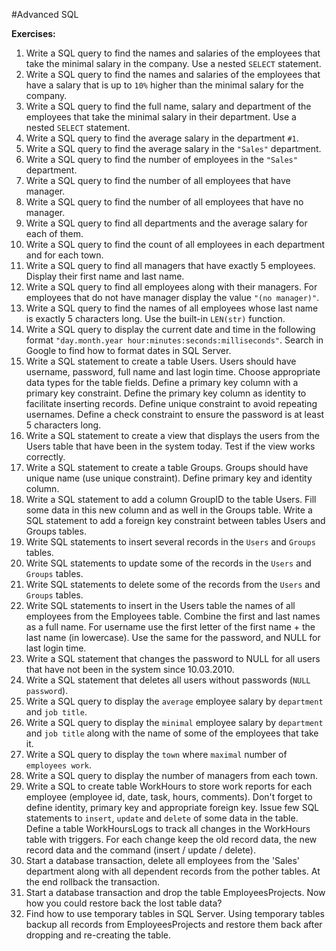 #Advanced SQL

**Exercises:**

01. Write a SQL query to find the names and salaries of the employees that take the minimal salary in the company. Use a nested ``SELECT`` statement.
02. Write a SQL query to find the names and salaries of the employees that have a salary that is up to ``10%`` higher than the minimal salary for the company.
03. Write a SQL query to find the full name, salary and department of the employees that take the minimal salary in their department. Use a nested ``SELECT`` statement.
04. Write a SQL query to find the average salary in the department ``#1``.
05. Write a SQL query to find the average salary  in the ``"Sales"`` department.
06. Write a SQL query to find the number of employees in the ``"Sales"`` department.
07. Write a SQL query to find the number of all employees that have manager.
08. Write a SQL query to find the number of all employees that have no manager.
09. Write a SQL query to find all departments and the average salary for each of them.
10. Write a SQL query to find the count of all employees in each department and for each town.
11. Write a SQL query to find all managers that have exactly 5 employees. Display their first name and last name.
12. Write a SQL query to find all employees along with their managers. For employees that do not have manager display the value ``"(no manager)"``.
13. Write a SQL query to find the names of all employees whose last name is exactly 5 characters long. Use the built-in ``LEN(str)`` function.
14. Write a SQL query to display the current date and time in the following format ``"day.month.year hour:minutes:seconds:milliseconds"``. Search in  Google to find how to format dates in SQL Server.
15. Write a SQL statement to create a table Users. Users should have username, password, full name and last login time. Choose appropriate data types for the table fields. Define a primary key column with a primary key constraint. Define the primary key column as identity to facilitate inserting records. Define unique constraint to avoid repeating usernames. Define a check constraint to ensure the password is at least 5 characters long.
16. Write a SQL statement to create a view that displays the users from the Users table that have been in the system today. Test if the view works correctly.
17. Write a SQL statement to create a table Groups. Groups should have unique name (use unique constraint). Define primary key and identity column.
18. Write a SQL statement to add a column GroupID to the table Users. Fill some data in this new column and as well in the Groups table. Write a SQL statement to add a foreign key constraint between tables Users and Groups tables.
19. Write SQL statements to insert several records in the ``Users`` and ``Groups`` tables.
20. Write SQL statements to update some of the records in the ``Users`` and ``Groups`` tables.
21. Write SQL statements to delete some of the records from the ``Users`` and ``Groups`` tables.
22. Write SQL statements to insert in the Users table the names of all employees from the Employees table. Combine the first and last names as a full name. For username use the first letter of the first name + the last name (in lowercase). Use the same for the password, and NULL for last login time.
23. Write a SQL statement that changes the password to NULL for all users that have not been in the system since 10.03.2010.
24. Write a SQL statement that deletes all users without passwords (``NULL password``).
25. Write a SQL query to display the ``average`` employee salary by ``department`` and ``job title``.
26. Write a SQL query to display the ``minimal`` employee salary by ``department`` and ``job title`` along with the name of some of the employees that take it.
27. Write a SQL query to display the ``town`` where ``maximal`` number of ``employees work``.
28. Write a SQL query to display the number of managers from each town.
29. Write a SQL to create table WorkHours to store work reports for each employee (employee id, date, task, hours, comments). Don't forget to define  identity, primary key and appropriate foreign key. 
	Issue few SQL statements to ``insert``, ``update`` and ``delete`` of some data in the table.
	Define a table WorkHoursLogs to track all changes in the WorkHours table with triggers. For each change keep the old record data, the new record data and the command (insert / update / delete).
30. Start a database transaction, delete all employees from the 'Sales' department along with all dependent records from the pother tables. At the end rollback the transaction.
31. Start a database transaction and drop the table EmployeesProjects. Now how you could restore back the lost table data?
32. Find how to use temporary tables in SQL Server. Using temporary tables backup all records from EmployeesProjects and restore them back after dropping and re-creating the table.
